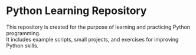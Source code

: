 # Python Learning Repository

This repository is created for the purpose of learning and practicing Python programming.  
It includes example scripts, small projects, and exercises for improving Python skills.
